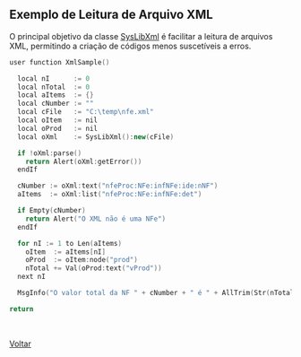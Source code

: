 ## Exemplo de Leitura de Arquivo XML

O principal objetivo da classe [SysLibXml](#) é facilitar a leitura de arquivos XML, permitindo a
criação de códigos menos suscetíveis a erros.

```cpp
user function XmlSample()

  local nI      := 0
  local nTotal  := 0
  local aItems  := {}
  local cNumber := ""
  local cFile   := "C:\temp\nfe.xml"
  local oItem   := nil
  local oProd   := nil
  local oXml    := SysLibXml():new(cFile)

  if !oXml:parse()
    return Alert(oXml:getError())
  endIf

  cNumber := oXml:text("nfeProc:NFe:infNFe:ide:nNF")
  aItems  := oXml:list("nfeProc:NFe:infNFe:det")

  if Empty(cNumber)
    return Alert("O XML não é uma NFe")
  endIf

  for nI := 1 to Len(aItems)
    oItem  := aItems[nI]
    oProd  := oItem:node("prod")
    nTotal += Val(oProd:text("vProd"))
  next nI

  MsgInfo("O valor total da NF " + cNumber + " é " + AllTrim(Str(nTotal)))

return
```

<br/>

[Voltar](../index)
